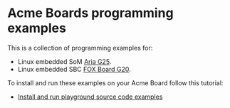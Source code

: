 # Acme Boards programming examples

This is a collection of programming examples for:

* Linux embedded SoM [Aria G25](http://www.acmesystems.it/aria). 
* Linux embedded SBC [FOX Board G20](http://www.acmesystems.it/FOXG20). 

To install and run these examples on your Acme Board follow this tutorial:

*  [Install and run playground source code examples](http://www.acmesystems.it/playground)
